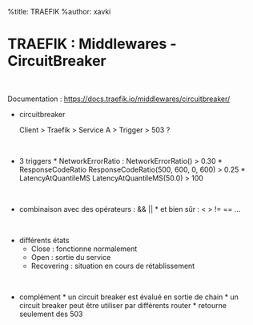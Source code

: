 %title: TRAEFIK
%author: xavki


# TRAEFIK : Middlewares - CircuitBreaker



<br>


Documentation : https://docs.traefik.io/middlewares/circuitbreaker/

* circuitbreaker

	Client > Traefik > Service A > Trigger > 503 ? 

<br>


* 3 triggers
		* NetworkErrorRatio : 
				NetworkErrorRatio() > 0.30
		* ResponseCodeRatio
				ResponseCodeRatio(500, 600, 0, 600) > 0.25
		* LatencyAtQuantileMS
				LatencyAtQuantileMS(50.0) > 100 

<br>


* combinaison avec des opérateurs : && ||
		* et bien sûr : < > != == ...

<br>


* différents états
    * Close : fonctionne normalement
    * Open : sortie du service
    * Recovering : situation en cours de rétablissement

<br>


* complément
		* un circuit breaker est évalué en sortie de chain
		* un circuit breaker peut être utiliser par différents router
		* retourne seulement des 503


